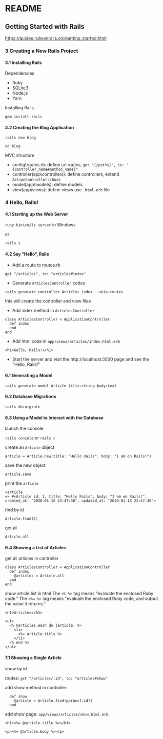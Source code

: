 # README

## Getting Started with Rails

https://guides.rubyonrails.org/getting_started.html

### 3 Creating a New Rails Project

#### 3.1 Installing Rails

Dependencies

- Ruby
- SQLite3
- Node.js
- Yarn

Installing Rails

`gem install rails`

#### 3.2 Creating the Blog Application

`rails new blog`

`cd blog`

MVC structure

- config\routes.rb: define url routes, `get "{/paths}", to: "{controller_name#method_name}"`
- controller(app\controllers): define controllers, extend `ActionController::Base`
- model(app\models): define models
- view(app\views): define views use `.html.erb` file

### 4 Hello, Rails!

#### 4.1 Starting up the Web Server

`ruby bin\rails server` in Windows

or

`rails s`

#### 4.2 Say "Hello", Rails

- Add a route to routes.rb

`get "/articles", to: "articles#index"`

- Generate `ArticlesController` codes

`rails generate controller Articles index --skip-routes`

this will create the controller and view files

- Add index method in `ArticlesController`

```
class ArticlesController < ApplicationController
  def index
  end
end
```

- Add html code in `app/views/articles/index.html.erb`

`<h1>Hello, Rails!</h1>`

- Start the server and visit the http://localhost:3000 page and see the "Hello, Rails!"

#### 6.1 Generating a Model

`rails generate model Article title:string body:text`

#### 6.2 Database Migrations

`rails db:migrate`

#### 6.3 Using a Model to Interact with the Database

launch the console

`rails console` or `rails c`

create an `Article` object

`article = Article.new(title: "Hello Rails", body: "I am on Rails!")`

save the new object

`article.save`

print the `article`

```
>article
=> #<Article id: 1, title: "Hello Rails", body: "I am on Rails!", created_at: "2020-01-18 23:47:30", updated_at: "2020-01-18 23:47:30">
```

find by id

`Article.find(1)`

get all

`Article.all`

#### 6.4 Showing a List of Articles

get all articles in controller

```
class ArticlesController < ApplicationController
  def index
    @articles = Article.all
  end
end
```

show article list in html
The `<% %>` tag means "evaluate the enclosed Ruby code."
The `<%= %>` tag means "evaluate the enclosed Ruby code, and output the value it returns."

```
<h1>Articles</h1>

<ul>
  <% @articles.each do |article| %>
    <li>
      <%= article.title %>
    </li>
  <% end %>
</ul>
```

#### 7.1 Showing a Single Article

show by id

routes: `get "/articles/:id", to: "articles#show"`

add show method in controller:

```
  def show
    @article = Article.find(params[:id])
  end
```

add show page: `app/views/articles/show.html.erb`

```
<h1><%= @article.title %></h1>

<p><%= @article.body %></p>
```
